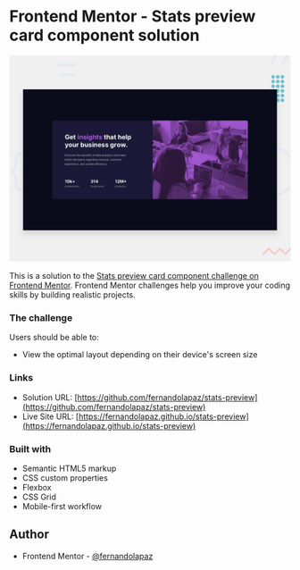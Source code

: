 # Frontend Mentor - Stats preview card component solution

![](design/desktop-preview.jpg)

This is a solution to the [Stats preview card component challenge on Frontend Mentor](https://www.frontendmentor.io/challenges/stats-preview-card-component-8JqbgoU62). Frontend Mentor challenges help you improve your coding skills by building realistic projects. 

### The challenge

Users should be able to:
- View the optimal layout depending on their device's screen size

### Links

- Solution URL: [https://github.com/fernandolapaz/stats-preview](https://github.com/fernandolapaz/stats-preview)
- Live Site URL: [https://fernandolapaz.github.io/stats-preview](https://fernandolapaz.github.io/stats-preview)

### Built with

- Semantic HTML5 markup
- CSS custom properties
- Flexbox
- CSS Grid
- Mobile-first workflow

## Author

- Frontend Mentor - [@fernandolapaz](https://www.frontendmentor.io/profile/fernandolapaz)
